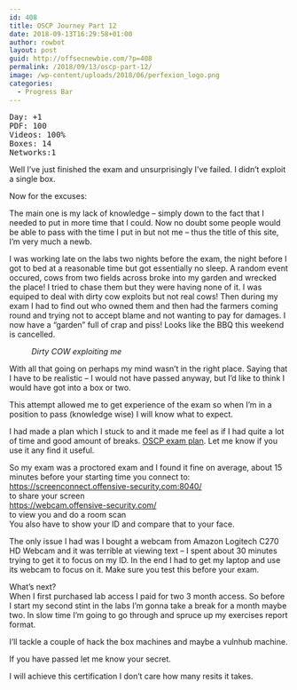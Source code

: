 ```yaml
---
id: 408
title: OSCP Journey Part 12
date: 2018-09-13T16:29:58+01:00
author: rowbot
layout: post
guid: http://offsecnewbie.com/?p=408
permalink: /2018/09/13/oscp-part-12/
image: /wp-content/uploads/2018/06/perfexion_logo.png
categories:
  - Progress Bar
---
```

<pre class="wp-block-preformatted">Day: +1
PDF: 100
Videos: 100%
Boxes: 14
Networks:1</pre>

Well I&#8217;ve just finished the exam and unsurprisingly I&#8217;ve failed. I didn&#8217;t exploit a single box. 

Now for the excuses:

The main one is my lack of knowledge &#8211; simply down to the fact that I needed to put in more time that I could. Now no doubt some people would be able to pass with the time I put in but not me &#8211; thus the title of this site, I&#8217;m very much a newb. 

I was working late on the labs two nights before the exam, the night before I got to bed at a reasonable time but got essentially no sleep. A random event occured, cows from two fields across broke into my garden and wrecked the place! I tried to chase them but they were having none of it. I was equiped to deal with dirty cow exploits but not real cows! Then during my exam I had to find out who owned them and then had the farmers coming round and trying not to accept blame and not wanting to pay for damages. I now have a &#8220;garden&#8221; full of crap and piss! Looks like the BBQ this weekend is cancelled.

<div class="wp-block-image">
  <figure class="aligncenter"><img src="https://i0.wp.com/offsecnewbie.com/wp-content/uploads/2018/09/image0.png?w=680" alt="" class="wp-image-409" srcset="https://i0.wp.com/offsecnewbie.com/wp-content/uploads/2018/09/image0.png?w=1334 1334w, https://i0.wp.com/offsecnewbie.com/wp-content/uploads/2018/09/image0.png?resize=300%2C169 300w, https://i0.wp.com/offsecnewbie.com/wp-content/uploads/2018/09/image0.png?resize=768%2C432 768w, https://i0.wp.com/offsecnewbie.com/wp-content/uploads/2018/09/image0.png?resize=1024%2C576 1024w" sizes="(max-width: 680px) 100vw, 680px" data-recalc-dims="1" /><figcaption><em>Dirty COW exploiting me</em></figcaption></figure>
</div>

With all that going on perhaps my mind wasn&#8217;t in the right place. Saying that I have to be realistic &#8211; I would not have passed anyway, but I&#8217;d like to think I would have got into a box or two.

This attempt allowed me to get experience of the exam so when I&#8217;m in a position to pass (knowledge wise) I will know what to expect. 

I had made a plan which I stuck to and it made me feel as if I had quite a lot of time and good amount of breaks. [OSCP exam plan](https://1drv.ms/x/s!AoBJLD90xdyFg6pJr88YtfR-Q5XjMQ). Let me know if you use it any find it useful.

So my exam was a proctored exam and I found it fine on average, about 15 minutes before your starting time you connect to:  
<https://screenconnect.offensive-security.com:8040/>  
to share your screen  
<https://webcam.offensive-security.com/>  
to view you and do a room scan  
You also have to show your ID and compare that to your face.  
  
The only issue I had was I bought a webcam from Amazon Logitech C270 HD Webcam and it was terrible at viewing text &#8211; I spent about 30 minutes trying to get it to focus on my ID. In the end I had to get my laptop and use its webcam to focus on it. Make sure you test this before your exam.

What&#8217;s next?  
When I first purchased lab access I paid for two 3 month access. So before I start my second stint in the labs I&#8217;m gonna take a break for a month maybe two. In slow time I&#8217;m going to go through and spruce up my exercises report format. 

I&#8217;ll tackle a couple of hack the box machines and maybe a vulnhub machine.

If you have passed let me know your secret.

I will achieve this certification I don&#8217;t care how many resits it takes. 